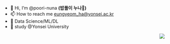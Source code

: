 - 👋 Hi, I’m @poori-nuna __(밥풀이 누나🦴)__
- 📫 How to reach me eungyeom_ha@yonsei.ac.kr
- 📌 Data Science/ML/DL
- 📗 study @Yonsei University      
                           
<a href="https://hits.seeyoufarm.com"><img src="https://hits.seeyoufarm.com/api/count/incr/badge.svg?url=https%3A%2F%2Fgithub.com%2Fpoori-nuna&count_bg=%23A4A4A4&title_bg=%23555555&icon=lgtm.svg&icon_color=%23E7E7E7&title=hits&edge_flat=false" align="right"></a>
